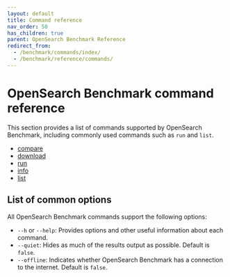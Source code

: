 ```yaml
---
layout: default
title: Command reference
nav_order: 50
has_children: true
parent: OpenSearch Benchmark Reference
redirect_from:
  - /benchmark/commands/index/
  - /benchmark/reference/commands/
---
```


# OpenSearch Benchmark command reference

This section provides a list of commands supported by OpenSearch Benchmark, including commonly used commands such as `run` and `list`.

- [compare]({{site.url}}{{site.baseurl}}/benchmark/commands/compare/)
- [download]({{site.url}}{{site.baseurl}}/benchmark/commands/download/)
- [run]({{site.url}}{{site.baseurl}}/benchmark/commands/run/)
- [info]({{site.url}}{{site.baseurl}}/benchmark/commands/info/)
- [list]({{site.url}}{{site.baseurl}}/benchmark/commands/list/)

## List of common options

All OpenSearch Benchmark commands support the following options:

- `--h` or `--help`: Provides options and other useful information about each command.
- `--quiet`: Hides as much of the results output as possible. Default is `false`.
- `--offline`: Indicates whether OpenSearch Benchmark has a connection to the internet. Default is `false`.

